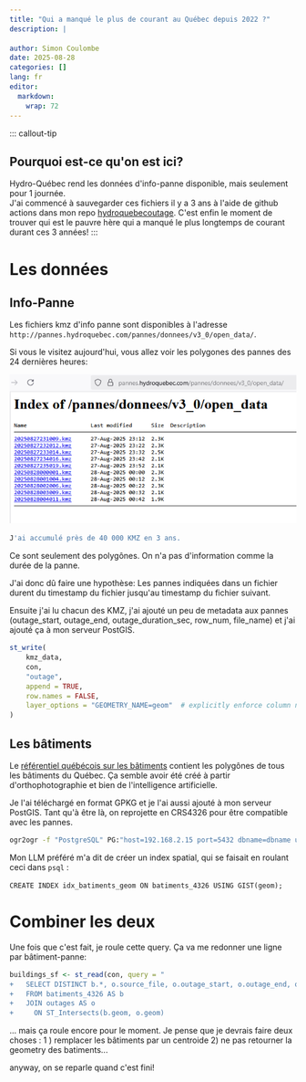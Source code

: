 ```yaml
---
title: "Qui a manqué le plus de courant au Québec depuis 2022 ?"
description: |
  
author: Simon Coulombe
date: 2025-08-28
categories: []
lang: fr
editor: 
  markdown: 
    wrap: 72
---
```





::: callout-tip
## Pourquoi est-ce qu'on est ici?

Hydro-Québec rend les données d'info-panne disponible, mais seulement
pour 1 journée.\
J'ai commencé à sauvegarder ces fichiers il y a 3 ans à l'aide de github
actions dans mon repo
[hydroquebecoutage](http://pannes.hydroquebec.com/pannes/donnees/v3_0/open_data/).
C'est enfin le moment de trouver qui est le pauvre hère qui a manqué le
plus longtemps de courant durant ces 3 années!
:::

# Les données

## Info-Panne

Les fichiers kmz d'info panne sont disponibles à l'adresse
`http://pannes.hydroquebec.com/pannes/donnees/v3_0/open_data/`.

Si vous le visitez aujourd'hui, vous allez voir les polygones des pannes
des 24 dernières heures:

![](images/clipboard-40312133.png)

``` sql
J'ai accumulé près de 40 000 KMZ en 3 ans.
```

Ce sont seulement des polygônes. On n'a pas d'information comme la durée
de la panne.

J'ai donc dû faire une hypothèse: Les pannes indiquées dans un fichier
durent du timestamp du fichier jusqu'au timestamp du fichier suivant.

Ensuite j'ai lu chacun des KMZ, j'ai ajouté un peu de metadata aux
pannes (outage_start, outage_end, outage_duration_sec, row_num,
file_name) et j'ai ajouté ça à mon serveur PostGIS.

``` r
st_write(
    kmz_data, 
    con, 
    "outage", 
    append = TRUE,  
    row.names = FALSE,
    layer_options = "GEOMETRY_NAME=geom"  # explicitly enforce column name
)
```

## Les bâtiments

Le [référentiel québécois sur les
bâtiments](https://www.donneesquebec.ca/recherche/dataset/referentiel_bati)
contient les polygônes de tous les bâtiments du Québec. Ça semble avoir
été créé à partir d'orthophotographie et bien de l'intelligence
artificielle.

Je l'ai téléchargé en format GPKG et je l'ai aussi ajouté à mon serveur
PostGIS. Tant qu'à être là, on reprojette en CRS4326 pour être
compatible avec les pannes.

``` bash
ogr2ogr -f "PostgreSQL" PG:"host=192.168.2.15 port=5432 dbname=dbname user=user password=password" "C:\Users\Simon\Downloads\RefBati_GPKG\Referentiel_batiment.gpkg" -nln batiments_4326 -overwrite -t_srs EPSG:4326 -lco GEOMETRY_NAME=geom -lco FID=id
```

Mon LLM préféré m'a dit de créer un index spatial, qui se faisait en
roulant ceci dans `psql` :

`CREATE INDEX idx_batiments_geom ON batiments_4326 USING GIST(geom);`

# Combiner les deux

Une fois que c'est fait, je roule cette query. Ça va me redonner une
ligne par bâtiment-panne:

``` R
buildings_sf <- st_read(con, query = "
+   SELECT DISTINCT b.*, o.source_file, o.outage_start, o.outage_end, o.outage_duration_sec
+   FROM batiments_4326 AS b
+   JOIN outages AS o
+     ON ST_Intersects(b.geom, o.geom)
```

... mais ça roule encore pour le moment.
Je pense que je devrais faire deux choses :
1 ) remplacer les bâtiments par un centroide
2) ne pas retourner la geometry des batiments...    


anyway, on se reparle quand c'est fini!


